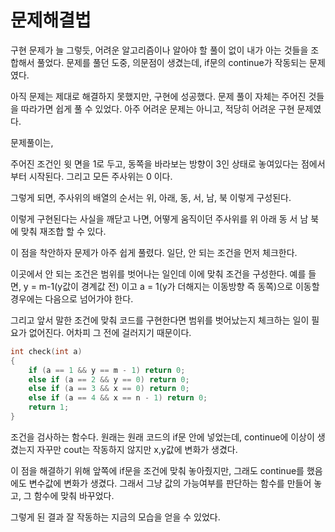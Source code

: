 # 문제해결법

구현 문제가 늘 그렇듯, 어려운 알고리즘이나 알아야 할 풀이 없이 내가 아는 것들을 조합해서 풀었다. 문제를 풀던 도중, 의문점이 생겼는데, if문의 continue가 작동되는 문제였다.

아직 문제는 제대로 해결하지 못했지만, 구현에 성공했다. 문제 풀이 자체는 주어진 것들을 따라가면 쉽게 풀 수 있었다. 아주 어려운 문제는 아니고, 적당히 어려운 구현 문제였다.

문제풀이는,

주어진 조건인 윗 면을 1로 두고, 동쪽을 바라보는 방향이 3인 상태로 놓여있다는 점에서부터 시작된다. 그리고 모든 주사위는 0 이다.

그렇게 되면, 주사위의 배열의 순서는 위, 아래, 동, 서, 남, 북 이렇게 구성된다.

이렇게 구현된다는 사실을 깨닫고 나면, 어떻게 움직이던 주사위를 위 아래 동 서 남 북에 맞춰 재조합 할 수 있다.

이 점을 착안하자 문제가 아주 쉽게 풀렸다. 일단, 안 되는 조건을 먼저 체크한다.

이곳에서 안 되는 조건은 범위를 벗어나는 일인데 이에 맞춰 조건을 구성한다. 예를 들면, y = m-1(y값이 경계값 전) 이고 a = 1(y가 더해지는 이동방향 즉 동쪽)으로 이동할 경우에는 다음으로 넘어가야 한다.

그리고 앞서 말한 조건에 맞춰 코드를 구현한다면 범위를 벗어났는지 체크하는 일이 필요가 없어진다. 어차피 그 전에 걸러지기 때문이다.

```cpp
int check(int a)
{
	if (a == 1 && y == m - 1) return 0;
	else if (a == 2 && y == 0) return 0;
	else if (a == 3 && x == 0) return 0;
	else if (a == 4 && x == n - 1) return 0;
	return 1;
}
```

조건을 검사하는 함수다. 원래는 원래 코드의 if문 안에 넣었는데, continue에 이상이 생겼는지 자꾸만 cout는 작동하지 않지만 x,y값에 변화가 생겼다.

이 점을 해결하기 위해 앞쪽에 if문을 조건에 맞춰 놓아줬지만, 그래도 continue를 했음에도 변수값에 변화가 생겼다. 그래서 그냥 값의 가능여부를 판단하는 함수를 만들어 놓고, 그 함수에 맞춰 바꾸었다.

그렇게 된 결과 잘 작동하는 지금의 모습을 얻을 수 있었다.
